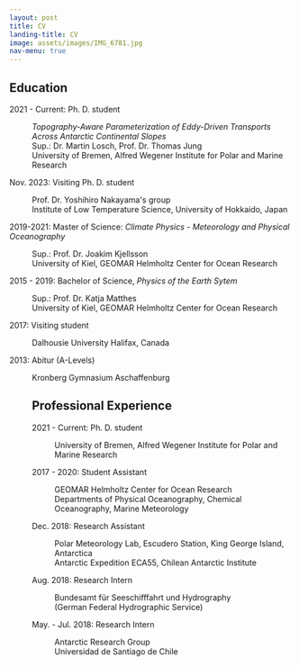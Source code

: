 ```yaml
---
layout: post
title: CV
landing-title: CV
image: assets/images/IMG_6781.jpg
nav-menu: true
---
```


<h2 id="content">Education</h2>
<dl>
	<dt>2021 - Current: Ph. D. student</dt>
	<dd>
		<p><i>Topography-Aware Parameterization of Eddy-Driven Transports Across Antarctic Continental Slopes</i> <br>
		Sup.: Dr. Martin Losch, Prof. Dr. Thomas Jung <br>
	        University of Bremen, Alfred Wegener Institute for Polar and Marine Research</p>
	<dd>
	<dt>Nov. 2023: Visiting Ph. D. student</dt>
	<dd>
		<p>
		Prof. Dr. Yoshihiro Nakayama's group <br>
	        Institute of Low Temperature Science, University of Hokkaido, Japan</p>
	<dd>
	<dt>2019-2021: Master of Science: <i>Climate Physics - Meteorology and Physical Oceanography</i></dt>
	<dd>
		<p>
		Sup.: Prof. Dr. Joakim Kjellsson <br>
	        University of Kiel, GEOMAR Helmholtz Center for Ocean Research</p>
	<dd>
	<dt>2015 - 2019: Bachelor of Science, <i>Physics of the Earth Sytem</i></dt>
	<dd>
		<p>
		Sup.: Prof. Dr. Katja Matthes <br>
		University of Kiel, GEOMAR Helmholtz Center for Ocean Research</p>
	<dd>
	<dt>2017: Visiting student</dt>
	<dd>
		<p>
		Dalhousie University Halifax, Canada</p>
	<dd>
	<dt>2013: Abitur (A-Levels)</dt>
	<dd>
		<p>Kronberg Gymnasium Aschaffenburg</p>
        <dd>
		
<h2 id="content">Professional Experience</h2>
<dl>
	<dt>2021 - Current: Ph. D. student</dt>
	<dd>
		<p>University of Bremen, Alfred Wegener Institute for Polar and Marine Research</p>
	<dd>
 	<dt>2017 - 2020: Student Assistant </dt>
	<dd>
		<p>
		GEOMAR Helmholtz Center for Ocean Research <br>
		Departments of Physical Oceanography, Chemical Oceanography, Marine Meteorology </p>
	<dd>
  	<dt>Dec. 2018: Research Assistant </dt>
	<dd>
		<p>
		Polar Meteorology Lab, Escudero Station, King George Island, Antarctica <br>
		Antarctic Expedition ECA55, Chilean Antarctic Institute </p>
	<dd>
  	<dt>Aug. 2018: Research Intern </dt>
	<dd>
		<p>
		Bundesamt für Seeschifffahrt und Hydrography <br>
		(German Federal Hydrographic Service) </p>
	<dd>
   	<dt>May. - Jul. 2018: Research Intern </dt>
	<dd>
		<p>
		Antarctic Research Group <br>
		Universidad de Santiago de Chile </p>
	<dd>


